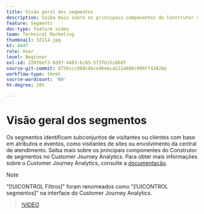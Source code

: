 ```yaml
---
title: Visão geral dos segmentos
description: Saiba mais sobre os principais componentes do Construtor de segmentos no Customer Journey Analytics.
feature: Segments
doc-type: feature video
team: Technical Marketing
thumbnail: 32114.jpg
kt: 4447
role: User
level: Beginner
exl-id: 22076ef3-8d97-4483-bc05-5f37b15c868f
source-git-commit: d726ccc860c8bce96e6ca522a606c096ff43828e
workflow-type: tm+mt
source-wordcount: '69'
ht-degree: 20%

---
```


# Visão geral dos segmentos

Os segmentos identificam subconjuntos de visitantes ou clientes com base em atributos e eventos, como visitantes de sites ou envolvimento da central de atendimento. Saiba mais sobre os principais componentes do Construtor de segmentos no Customer Journey Analytics. Para obter mais informações sobre o Customer Journey Analytics, consulte a [documentação](https://experienceleague.adobe.com/pt-br/docs/analytics-platform/using/cja-components/cja-segments/filters-overview).

>[!NOTE]
>
> &quot;[!UICONTROL Filtros]&quot; foram renomeados como &quot;[!UICONTROL segmentos]&quot; na interface do Customer Journey Analytics.

>[!VIDEO](https://video.tv.adobe.com/v/36146/?quality=12&learn=on&captions=por_br)
